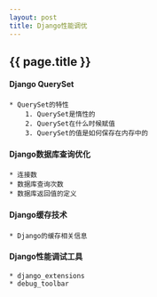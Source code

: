 ```yaml
---
layout: post
title: Django性能调优
---
```


## {{ page.title }}

#### Django QuerySet
    * QuerySet的特性
        1. QuerySet是惰性的
        2. QuerySet在什么时候赋值
        3. QuerySet的值是如何保存在内存中的
    
#### Django数据库查询优化
    * 连接数
    * 数据库查询次数
    * 数据库返回值的定义
    
#### Django缓存技术
    * Django的缓存相关信息
    
#### Django性能调试工具
    * django_extensions
    * debug_toolbar
    

